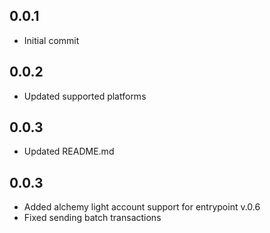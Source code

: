 ## 0.0.1

* Initial commit

## 0.0.2

* Updated supported platforms

## 0.0.3

* Updated README.md
  
## 0.0.3

* Added alchemy light account support for entrypoint v.0.6
* Fixed sending batch transactions